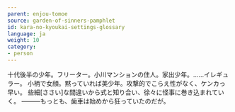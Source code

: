 ```yaml
---
parent: enjou-tomoe
source: garden-of-sinners-pamphlet
id: kara-no-kyoukai-settings-glossary
language: ja
weight: 10
category:
- person
---
```


十代後半の少年。フリーター。小川マンションの住人。家出少年。……イレギュラー。
小柄で女顔。黙っていれば美少年。攻撃的でこらえ性がなく、ケンカっ早い。
些細[ささい]な間違いから式と知り合い、徐々に怪事に巻き込まれていく。
―――もっとも、歯車は始めから狂っていたのだが。
